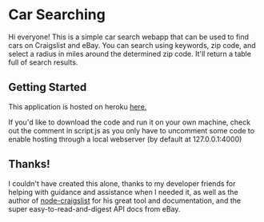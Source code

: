 # Car Searching

Hi everyone! This is a simple car search webapp that can be used to find cars on Craigslist and eBay. You can search using keywords, zip code, and select a radius in miles around the determined zip code. It'll return a table full of search results.

## Getting Started

This application is hosted on heroku [here.](http:http://carsearching.herokuapp.com)

If you'd like to download the code and run it on your own machine, check out the comment in script.js as you only have to uncomment some code to enable hosting through a local webserver (by default at 127.0.0.1:4000)

## Thanks!

I couldn't have created this alone, thanks to my developer friends for helping with guidance and assistance when I needed it, as well as the author of [node-craigslist](https://www.npmjs.com/package/node-craigslist) for his great tool and documentation, and the super easy-to-read-and-digest API docs from eBay.
